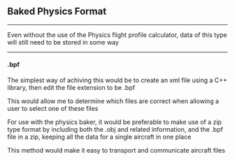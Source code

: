 ## Baked Physics Format
---
Even without the use of the Physics flight profile calculator, data of this type will still need to be stored in some way

---
#### .bpf

The simplest way of achiving this would be to create an xml file using a C++ library, then edit the file extension to be .bpf

This would allow me to determine which files are correct when allowing a user to select one of these files

For use with the physics baker, it would be preferable to make use of a zip type format by including both the .obj and related information, and the .bpf file in a zip, keeping all the data for a single aircraft in one place

This method would make it easy to transport and communicate aircraft files